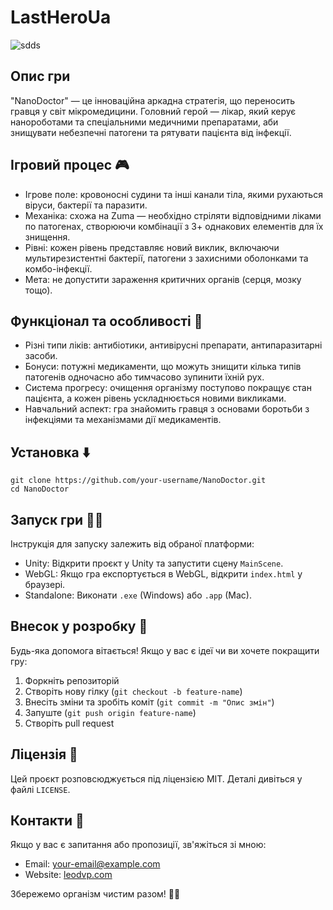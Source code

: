 # LastHeroUa


![sdds](https://github.com/user-attachments/assets/12ca7280-c0ec-42a3-af33-d5860db728e9)


## Опис гри
"NanoDoctor" — це інноваційна аркадна стратегія, що переносить гравця у світ мікромедицини. Головний герой — лікар, який керує нанороботами та спеціальними медичними препаратами, аби знищувати небезпечні патогени та рятувати пацієнта від інфекції.

## Ігровий процес 🎮
- Ігрове поле: кровоносні судини та інші канали тіла, якими рухаються віруси, бактерії та паразити.
- Механіка: схожа на Zuma — необхідно стріляти відповідними ліками по патогенах, створюючи комбінації з 3+ однакових елементів для їх знищення.
- Рівні: кожен рівень представляє новий виклик, включаючи мультирезистентні бактерії, патогени з захисними оболонками та комбо-інфекції.
- Мета: не допустити зараження критичних органів (серця, мозку тощо).

## Функціонал та особливості 🏥
- Різні типи ліків: антибіотики, антивірусні препарати, антипаразитарні засоби.
- Бонуси: потужні медикаменти, що можуть знищити кілька типів патогенів одночасно або тимчасово зупинити їхній рух.
- Система прогресу: очищення організму поступово покращує стан пацієнта, а кожен рівень ускладнюється новими викликами.
- Навчальний аспект: гра знайомить гравця з основами боротьби з інфекціями та механізмами дії медикаментів.

## Установка ⬇️
```
git clone https://github.com/your-username/NanoDoctor.git
cd NanoDoctor
```

## Запуск гри 🏃‍♂️
Інструкція для запуску залежить від обраної платформи:
- Unity: Відкрити проєкт у Unity та запустити сцену `MainScene`.
- WebGL: Якщо гра експортується в WebGL, відкрити `index.html` у браузері.
- Standalone: Виконати `.exe` (Windows) або `.app` (Mac).

## Внесок у розробку 🤝
Будь-яка допомога вітається! Якщо у вас є ідеї чи ви хочете покращити гру:
1. Форкніть репозиторій
2. Створіть нову гілку (`git checkout -b feature-name`)
3. Внесіть зміни та зробіть коміт (`git commit -m "Опис змін"`)
4. Запуште (`git push origin feature-name`)
5. Створіть pull request

## Ліцензія 📜
Цей проєкт розповсюджується під ліцензією MIT. Деталі дивіться у файлі `LICENSE`.

## Контакти 📧
Якщо у вас є запитання або пропозиції, зв'яжіться зі мною:
- Email: your-email@example.com
- Website: [leodvp.com](https://leodvp.com)

Збережемо організм чистим разом! 🦠🚀

